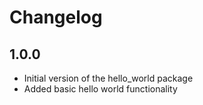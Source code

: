# Changelog

## 1.0.0

- Initial version of the hello_world package
- Added basic hello world functionality